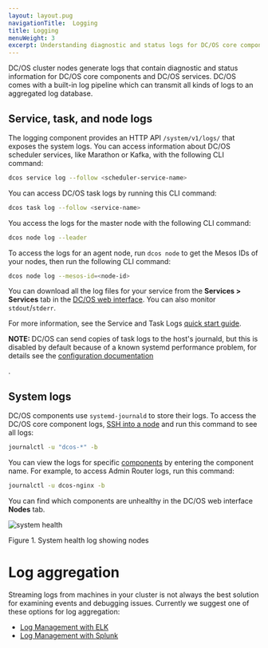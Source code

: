 ```yaml
---
layout: layout.pug
navigationTitle:  Logging
title: Logging
menuWeight: 3
excerpt: Understanding diagnostic and status logs for DC/OS core components and services
---
```


DC/OS cluster nodes generate logs that contain diagnostic and status information for DC/OS core components and DC/OS services. DC/OS comes with a built-in log pipeline which can transmit all kinds of logs to an aggregated log database.

## Service, task, and node logs

The logging component provides an HTTP API `/system/v1/logs/` that exposes the system logs. You can access information about DC/OS scheduler services, like Marathon or Kafka, with the following CLI command:

```bash
dcos service log --follow <scheduler-service-name>
```

You can access DC/OS task logs by running this CLI command:

```bash
dcos task log --follow <service-name>
```

You access the logs for the master node with the following CLI command:

```bash
dcos node log --leader
```

To access the logs for an agent node, run `dcos node` to get the Mesos IDs of your nodes, then run the following CLI command:

```bash
dcos node log --mesos-id=<node-id>
```

You can download all the log files for your service from the **Services > Services** tab in the [DC/OS web interface](/mesosphere/dcos/2.2/gui/). You can also monitor `stdout`/`stderr`.

For more information, see the Service and Task Logs [quick start guide](/mesosphere/dcos/2.2/monitoring/logging/quickstart/).

<p class="message--note"><strong>NOTE: </strong> DC/OS can send copies of task logs to the host's journald, but this is disabled by default because of a known systemd performance problem, for details see the <a href="/mesosphere/dcos/2.2/installing/production/advanced-configuration/configuration-reference/#mesos-container-log-sink">configuration documentation</a></p>.

## System logs

DC/OS components use `systemd-journald` to store their logs. To access the DC/OS core component logs, [SSH into a node][5] and run this command to see all logs:

```bash
journalctl -u "dcos-*" -b
```

You can view the logs for specific [components](/mesosphere/dcos/2.2/overview/architecture/components/) by entering the component name. For example, to access Admin Router logs, run this command:

```bash
journalctl -u dcos-nginx -b
```

You can find which components are unhealthy in the DC/OS web interface **Nodes** tab.

![system health](/mesosphere/dcos/2.2/img/GUI-Nodes-Main_View_Agents-1_12.png)

Figure 1. System health log showing nodes

# Log aggregation

Streaming logs from machines in your cluster is not always the best solution for examining events and debugging issues. <!-- In cases where you need a history of what has happened, you require a method for storing and aggregating logs. DC/OS comes with a built-in log pipeline based on [Fluent Bit](https://fluentbit.io/), an open source log processor and forwarder. Fluent Bit runs on each node, both masters and agents, in DC/OS. It gathers metrics from each component by tailing logs from journald. Tasks running on Mesos can also optionally [transmit logs to Fluent Bit](/mesosphere/dcos/2.2/monitoring/logging/configure-task-logs/). -->Currently we suggest one of these options for log aggregation:

- [Log Management with ELK](/mesosphere/dcos/2.2/monitoring/logging/aggregating/elk/)
- [Log Management with Splunk](/mesosphere/dcos/2.2/monitoring/logging/aggregating/splunk/)


[5]: /mesosphere/dcos/2.2/administering-clusters/sshcluster/
